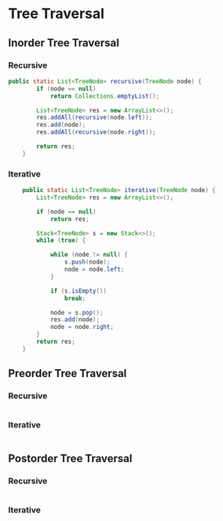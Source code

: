 # Tree Traversal

## Inorder Tree Traversal 

###  Recursive
```java
public static List<TreeNode> recursive(TreeNode node) {
        if (node == null)
            return Collections.emptyList();

        List<TreeNode> res = new ArrayList<>();
        res.addAll(recursive(node.left));
        res.add(node);
        res.addAll(recursive(node.right));

        return res;
    }
```
### Iterative
```java
    public static List<TreeNode> iterative(TreeNode node) {
        List<TreeNode> res = new ArrayList<>();

        if (node == null)
            return res;

        Stack<TreeNode> s = new Stack<>();
        while (true) {

            while (node != null) {
                s.push(node);
                node = node.left;
            }

            if (s.isEmpty())
                break;

            node = s.pop();
            res.add(node);
            node = node.right;
        }
        return res;
    }
```

## Preorder Tree Traversal 

###  Recursive

```java


```

###  Iterative

```java


```

## Postorder Tree Traversal 

###  Recursive

```java


```

###  Iterative

```java


```
